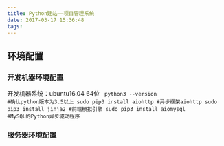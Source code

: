 ```yaml
---
title: Python建站——项目管理系统
date: 2017-03-17 15:36:48
tags:
---
```

<script>
alert("此页面不存在,返回主页面");
location="https://yangguang8112.github.io/#blog";
</script>
## 环境配置
### 开发机器环境配置
开发机器系统：ubuntu16.04 64位
<code bash>
python3 --version 		#确认python版本为3.5以上
sudo pip3 install aiohttp 	#异步框架aiohttp
sudo pip3 install jinja2 	#前端模拟引擎
sudo pip3 install aiomysql	#MySQL的Python异步驱动程序
</code>

### 服务器环境配置
